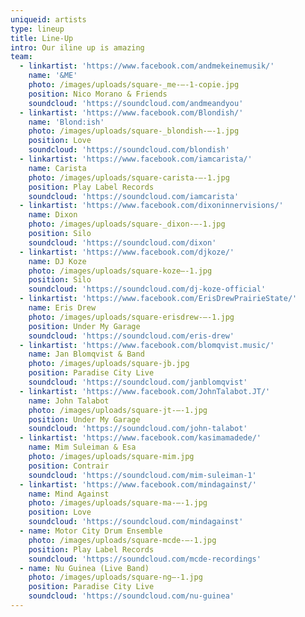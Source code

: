 ```yaml
---
uniqueid: artists
type: lineup
title: Line-Up
intro: Our iline up is amazing
team:
  - linkartist: 'https://www.facebook.com/andmekeinemusik/'
    name: '&ME'
    photo: /images/uploads/square-_me-–-1-copie.jpg
    position: Nico Morano & Friends
    soundcloud: 'https://soundcloud.com/andmeandyou'
  - linkartist: 'https://www.facebook.com/Blondish/'
    name: 'Blond:ish'
    photo: /images/uploads/square-_blondish-–-1.jpg
    position: Love
    soundcloud: 'https://soundcloud.com/blondish'
  - linkartist: 'https://www.facebook.com/iamcarista/'
    name: Carista
    photo: /images/uploads/square-carista-–-1.jpg
    position: Play Label Records
    soundcloud: 'https://soundcloud.com/iamcarista'
  - linkartist: 'https://www.facebook.com/dixoninnervisions/'
    name: Dixon
    photo: /images/uploads/square-_dixon-–-1.jpg
    position: Silo
    soundcloud: 'https://soundcloud.com/dixon'
  - linkartist: 'https://www.facebook.com/djkoze/'
    name: DJ Koze
    photo: /images/uploads/square-koze–-1.jpg
    position: Silo
    soundcloud: 'https://soundcloud.com/dj-koze-official'
  - linkartist: 'https://www.facebook.com/ErisDrewPrairieState/'
    name: Eris Drew
    photo: /images/uploads/square-erisdrew-–-1.jpg
    position: Under My Garage
    soundcloud: 'https://soundcloud.com/eris-drew'
  - linkartist: 'https://www.facebook.com/blomqvist.music/'
    name: Jan Blomqvist & Band
    photo: /images/uploads/square-jb.jpg
    position: Paradise City Live
    soundcloud: 'https://soundcloud.com/janblomqvist'
  - linkartist: 'https://www.facebook.com/JohnTalabot.JT/'
    name: John Talabot
    photo: /images/uploads/square-jt-–-1.jpg
    position: Under My Garage
    soundcloud: 'https://soundcloud.com/john-talabot'
  - linkartist: 'https://www.facebook.com/kasimamadede/'
    name: Mim Suleiman & Esa
    photo: /images/uploads/square-mim.jpg
    position: Contrair
    soundcloud: 'https://soundcloud.com/mim-suleiman-1'
  - linkartist: 'https://www.facebook.com/mindagainst/'
    name: Mind Against
    photo: /images/uploads/square-ma-–-1.jpg
    position: Love
    soundcloud: 'https://soundcloud.com/mindagainst'
  - name: Motor City Drum Ensemble
    photo: /images/uploads/square-mcde-–-1.jpg
    position: Play Label Records
    soundcloud: 'https://soundcloud.com/mcde-recordings'
  - name: Nu Guinea (Live Band)
    photo: /images/uploads/square-ng–-1.jpg
    position: Paradise City Live
    soundcloud: 'https://soundcloud.com/nu-guinea'
---
```


